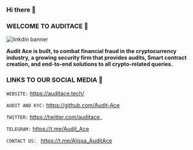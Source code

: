 ### Hi there 👋
###   WELCOME TO AUDITACE :rocket: 
![linkdin banner](https://pbs.twimg.com/profile_banners/1575191742563127296/1665191044/1080x360)

**Audit Ace is built, to combat financial fraud in the cryptocurrency industry, a growing security firm that provides audits, 
Smart contract creation, and end-to-end solutions to all crypto-related queries.**

### LINKS TO OUR SOCIAL MEDIA :bell:

`WEBSITE:` https://auditace.tech/  

`AUDIT AND KYC:` https://github.com/Audit-Ace 

`TWITTER:` https://twitter.com/auditace_

`TELEGRAM:` https://t.me/Audit_Ace

`CONTACT US: ` https://t.me/Alissa_AuditAce

<!-- 
**Audit-Ace/Audit-Ace** is a ✨ _special_ ✨ repository because its `README.md` (this file) appears on your GitHub profile.

Here are some ideas to get you started:

- 🔭 I’m currently working on ...
- 🌱 I’m currently learning ...
- 👯 I’m looking to collaborate on ...
- 🤔 I’m looking for help with ...
- 💬 Ask me about ...
- 📫 How to reach me: ...
- 😄 Pronouns: ...
- ⚡ Fun fact: ...
-->

